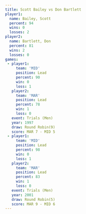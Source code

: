 ```yaml
---
title: Scott Bailey vs Don Bartlett
player1:             
  name: Bailey, Scott
  percent: 94        
  wins: 0            
  losses: 2          
player2:             
  name: Bartlett, Don
  percent: 81        
  wins: 2            
  losses: 0          
games:
 - player1:        
     team: 'MID'   
     position: Lead
     percent: 90   
     win: 0        
     loss: 1       
   player2:        
     team: 'MAR'   
     position: Lead
     percent: 78   
     win: 1        
     loss: 0       
   event: Trials (Men) 
   year: 1997          
   draw: Round Robin(9)
   score: MAR 7 - MID 5
 - player1:        
     team: 'MID'   
     position: Lead
     percent: 98   
     win: 0        
     loss: 1       
   player2:        
     team: 'MAR'   
     position: Lead
     percent: 83   
     win: 1        
     loss: 0       
   event: Trials (Men) 
   year: 2001          
   draw: Round Robin(5)
   score: MAR 9 - MID 6
---
```


